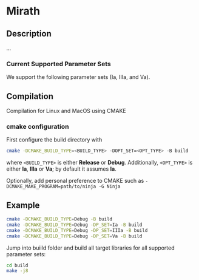# Mirath

## Description

...

### Current Supported Parameter Sets

We support the following parameter sets (Ia, IIIa, and Va).

## Compilation

Compilation for Linux and MacOS using CMAKE

### cmake configuration

First configure the build directory with

```bash
cmake -DCMAKE_BUILD_TYPE=<BUILD_TYPE> -DOPT_SET=<OPT_TYPE> -B build
```

where `<BUILD_TYPE>` is either **Release** or **Debug**.
Additionally, `<OPT_TYPE>` is either **Ia**, **IIIa** or **Va**; by default it assumes **Ia**.

Optionally, add personal preference to CMAKE such as `-DCMAKE_MAKE_PROGRAM=path/to/ninja -G Ninja`

## Example

```bash
cmake -DCMAKE_BUILD_TYPE=Debug -B build
cmake -DCMAKE_BUILD_TYPE=Debug -DP_SET=Ia -B build
cmake -DCMAKE_BUILD_TYPE=Debug -DP_SET=IIIa -B build
cmake -DCMAKE_BUILD_TYPE=Debug -DP_SET=Va -B build
```

Jump into buiild folder and build all target libraries for all supported parameter sets:

```bash
cd build
make -j8
```